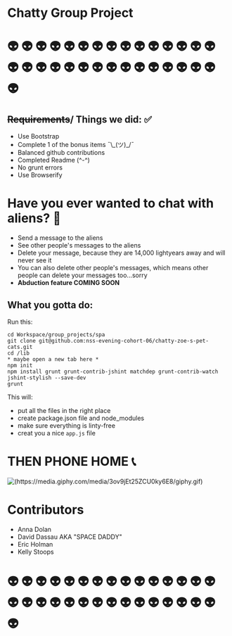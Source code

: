 # Chatty Group Project

# :alien: :alien: :alien: :alien: :alien: :alien: :alien: :alien: :alien: :alien: :alien: :alien: :alien: :alien: :alien: :alien: :alien: :alien: :alien: :alien: :alien: :alien: :alien: :alien: :alien: :alien: :alien: :alien: :alien: :alien: :alien: 

## ~~Requirements~~/  Things we did: :white_check_mark:
* Use Bootstrap
* Complete 1 of the bonus items   ¯\\\_(ツ)_/¯
* Balanced github contributions
* Completed Readme (^-^)
* No grunt errors
* Use Browserify

# Have you ever wanted to chat with aliens? :speech_balloon:
* Send a message to the aliens
* See other people's messages to the aliens
* Delete your message, because they are 14,000 lightyears away and will never see it
* You can also delete other people's messages, which means other people can delete your messages too...sorry 
* __Abduction feature COMING SOON__

## What you gotta do:
Run this:

```
cd Workspace/group_projects/spa
git clone git@github.com:nss-evening-cohort-06/chatty-zoe-s-pet-cats.git
cd /lib
* maybe open a new tab here *
npm init 
npm install grunt grunt-contrib-jshint matchdep grunt-contrib-watch jshint-stylish --save-dev 
grunt
```
This will:
 - put all the files in the right place
 - create package.json file and node_modules
 - make sure everything is linty-free
 - creat you a nice ```app.js``` file
 
 # THEN PHONE HOME :telephone_receiver:
 ![(https://media.giphy.com/media/3ov9jEt25ZCU0ky6E8/giphy.gif)](https://media.giphy.com/media/3ov9jEt25ZCU0ky6E8/giphy.gif)
 
 
 # Contributors
 * Anna Dolan
 * David Dassau AKA "SPACE DADDY"
 * Eric Holman
 * Kelly Stoops
 
 # :alien: :alien: :alien: :alien: :alien: :alien: :alien: :alien: :alien: :alien: :alien: :alien: :alien: :alien: :alien: :alien: :alien: :alien: :alien: :alien: :alien: :alien: :alien: :alien: :alien: :alien: :alien: :alien: :alien: :alien: :alien: 

